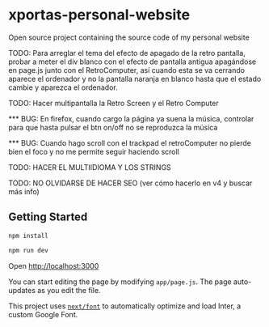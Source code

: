 # xportas-personal-website
Open source project containing the source code of my personal website



TODO: Para arreglar el tema del efecto de apagado de la retro pantalla, probar a meter el div blanco con el efecto de pantalla antigua apagándose en page.js junto con el RetroComputer, así cuando esta se va cerrando aparece el ordenador y no la pantalla naranja en blanco hasta que el estado cambie y aparezca el ordenador.

TODO: Hacer multipantalla la Retro Screen y el Retro Computer

*** BUG: En firefox, cuando cargo la página ya suena la música, controlar para que hasta pulsar el btn on/off no se reproduzca la música

*** BUG: Cuando hago scroll con el trackpad el retroComputer no pierde bien el foco y no me permite seguir haciendo scroll

TODO: HACER EL MULTIIDIOMA Y LOS STRINGS

TODO: NO OLVIDARSE DE HACER SEO (ver cómo hacerlo en v4 y buscar más info)














## Getting Started

```bash
npm install

```

```bash
npm run dev

```
Open [http://localhost:3000](http://localhost:3000)

You can start editing the page by modifying `app/page.js`. The page auto-updates as you edit the file.

This project uses [`next/font`](https://nextjs.org/docs/basic-features/font-optimization) to automatically optimize and load Inter, a custom Google Font.

